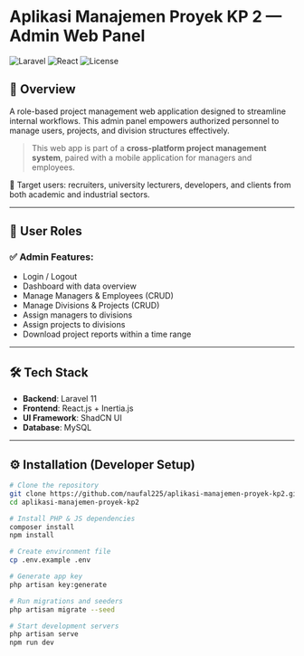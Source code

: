 # Aplikasi Manajemen Proyek KP 2 — Admin Web Panel

![Laravel](https://img.shields.io/badge/framework-Laravel-red)
![React](https://img.shields.io/badge/frontend-React-blue)
![License](https://img.shields.io/badge/license-MIT-green)

## 🚀 Overview

A role-based project management web application designed to streamline internal workflows. This admin panel empowers authorized personnel to manage users, projects, and division structures effectively.

> This web app is part of a **cross-platform project management system**, paired with a mobile application for managers and employees.

🎯 Target users: recruiters, university lecturers, developers, and clients from both academic and industrial sectors.

---

## 👥 User Roles

### ✅ Admin Features:
- Login / Logout
- Dashboard with data overview
- Manage Managers & Employees (CRUD)
- Manage Divisions & Projects (CRUD)
- Assign managers to divisions
- Assign projects to divisions
- Download project reports within a time range

---

## 🛠️ Tech Stack

- **Backend**: Laravel 11
- **Frontend**: React.js + Inertia.js
- **UI Framework**: ShadCN UI
- **Database**: MySQL

---

## ⚙️ Installation (Developer Setup)

```bash
# Clone the repository
git clone https://github.com/naufal225/aplikasi-manajemen-proyek-kp2.git
cd aplikasi-manajemen-proyek-kp2

# Install PHP & JS dependencies
composer install
npm install

# Create environment file
cp .env.example .env

# Generate app key
php artisan key:generate

# Run migrations and seeders
php artisan migrate --seed

# Start development servers
php artisan serve
npm run dev
